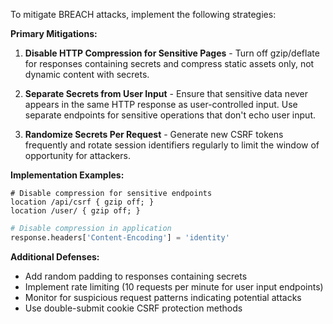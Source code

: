 To mitigate BREACH attacks, implement the following strategies:

**Primary Mitigations:**

1. **Disable HTTP Compression for Sensitive Pages** - Turn off gzip/deflate for responses containing secrets and compress static assets only, not dynamic content with secrets.

2. **Separate Secrets from User Input** - Ensure that sensitive data never appears in the same HTTP response as user-controlled input. Use separate endpoints for sensitive operations that don't echo user input.

3. **Randomize Secrets Per Request** - Generate new CSRF tokens frequently and rotate session identifiers regularly to limit the window of opportunity for attackers.

**Implementation Examples:**

```nginx
# Disable compression for sensitive endpoints
location /api/csrf { gzip off; }
location /user/ { gzip off; }
```

```python
# Disable compression in application
response.headers['Content-Encoding'] = 'identity'
```

**Additional Defenses:**

* Add random padding to responses containing secrets
* Implement rate limiting (10 requests per minute for user input endpoints)
* Monitor for suspicious request patterns indicating potential attacks
* Use double-submit cookie CSRF protection methods